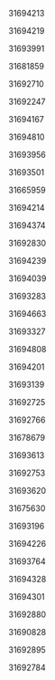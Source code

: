 31694213

31694219

31693991

31681859

31692710

31692247

31694167

31694810

31693956

31693501

31665959

31694214

31694374

31692830

31694239

31694039

31693283

31694663

31693327

31694808

31694201

31693139

31692725

31692766

31678679

31693613

31692753

31693620

31675630

31693196

31694226

31693764

31694328

31694301

31692880

31690828

31692895

31692784

